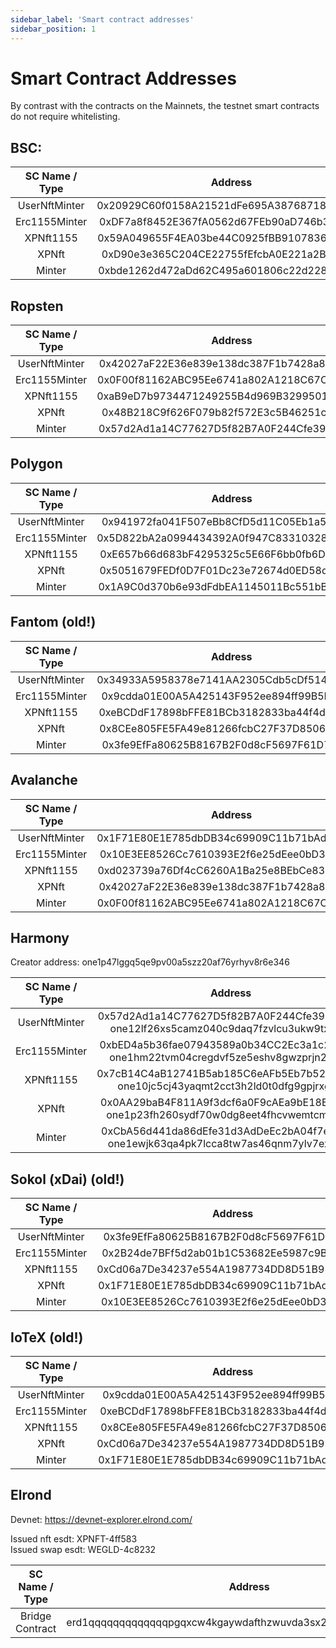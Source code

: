 ```yaml
---
sidebar_label: 'Smart contract addresses'
sidebar_position: 1
---
```


# Smart Contract Addresses

By contrast with the contracts on the Mainnets, the testnet smart contracts do not require whitelisting.
## BSC:
| SC Name / Type | Address|
|:-:|:-:|
|UserNftMinter|0x20929C60f0158A21521dFe695A3876871874C472|
|Erc1155Minter|0xDF7a8f8452E367fA0562d67FEb90aD746b3DD99A|
|XPNft1155|0x59A049655F4EA03be44C0925fBB9107836b16085|
|XPNft|0xD90e3e365C204CE22755fEfcbA0E221a2B8a17f6|
|Minter|0xbde1262d472aDd62C495a601806c22d228c2d70d|

## Ropsten
| SC Name / Type | Address|
|:-:|:-:|
|UserNftMinter|0x42027aF22E36e839e138dc387F1b7428a85553Cc|
|Erc1155Minter|0x0F00f81162ABC95Ee6741a802A1218C67C42e714|
|XPNft1155|0xaB9eD7b9734471249255B4d969B32995015116d9|
|XPNft|0x48B218C9f626F079b82f572E3c5B46251c40fc47|
|Minter|0x57d2Ad1a14C77627D5f82B7A0F244Cfe391e59C5|

## Polygon
| SC Name / Type | Address|
|:-:|:-:|
|UserNftMinter|0x941972fa041F507eBb8CfD5d11C05Eb1a51f2E95|
|Erc1155Minter|0x5D822bA2a0994434392A0f947C83310328CFB0DE|
|XPNft1155|0xE657b66d683bF4295325c5E66F6bb0fb6D1F7551|
|XPNft|0x5051679FEDf0D7F01Dc23e72674d0ED58de9be6a|
|Minter|0x1A9C0d370b6e93dFdbEA1145011Bc551bB1a2B60|

## Fantom (old!)
| SC Name / Type | Address|
|:-:|:-:|
|UserNftMinter|0x34933A5958378e7141AA2305Cdb5cDf514896035|
|Erc1155Minter|0x9cdda01E00A5A425143F952ee894ff99B5F7999F|
|XPNft1155|0xeBCDdF17898bFFE81BCb3182833ba44f4dB25525|
|XPNft|0x8CEe805FE5FA49e81266fcbC27F37D85062c1707|
|Minter|0x3fe9EfFa80625B8167B2F0d8cF5697F61D77e4a2|

## Avalanche
| SC Name / Type | Address|
|:-:|:-:|
|UserNftMinter|0x1F71E80E1E785dbDB34c69909C11b71bAd8D9802|
|Erc1155Minter|0x10E3EE8526Cc7610393E2f6e25dEee0bD38d057e|
|XPNft1155|0xd023739a76Df4cC6260A1Ba25e8BEbCe8389D60D|
|XPNft|0x42027aF22E36e839e138dc387F1b7428a85553Cc|
|Minter|0x0F00f81162ABC95Ee6741a802A1218C67C42e714|

## Harmony # 
Creator address: one1p47lggq5qe9pv00a5szz20af76yrhyv8r6e346

| SC Name / Type | Address|
|:-:|:-:|
|UserNftMinter|0x57d2Ad1a14C77627D5f82B7A0F244Cfe391e59C5 <br/> one12lf26xs5camz040c9daq7fzvlcu3ukw9txkkkd|
|Erc1155Minter|0xbED4a5b36fae07943589a0b34CC2Ec3a1c208E53 <br/> one1hm22tvm04cregdvf5ze5eshv8gwzprjn20frdv|
|XPNft1155|0x7cB14C4aB12741B5ab185C6eAFb5Eb7b5282A032 <br/> one10jc5cj43yaqmt2cct3h2ld0t0dfg9gpjrxgkjn|
|XPNft|0x0AA29baB4F811A9f3dcf6a0F9cAEa9bE18ECED78 <br/> one1p23fh260sydf70w0dg8eet4fhcvwemtcmknt67|
|Minter|0xCbA56d441da86dEfe31d3AdDeEc2bA04f7e27d9e <br/> one1ewjk63qa4pk7lcca8tw7as46qnm7ylv7exqnh3|

## Sokol (xDai) (old!)
| SC Name / Type | Address|
|:-:|:-:|
|UserNftMinter|0x3fe9EfFa80625B8167B2F0d8cF5697F61D77e4a2|
|Erc1155Minter|0x2B24de7BFf5d2ab01b1C53682Ee5987c9BCf1BAc|
|XPNft1155|0xCd06a7De34237e554A1987734DD8D51B9526F6e5|
|XPNft|0x1F71E80E1E785dbDB34c69909C11b71bAd8D9802|
|Minter|0x10E3EE8526Cc7610393E2f6e25dEee0bD38d057e|

## IoTeX (old!)
| SC Name / Type | Address|
|:-:|:-:|
|UserNftMinter|0x9cdda01E00A5A425143F952ee894ff99B5F7999F|
|Erc1155Minter|0xeBCDdF17898bFFE81BCb3182833ba44f4dB25525|
|XPNft1155|0x8CEe805FE5FA49e81266fcbC27F37D85062c1707|
|XPNft|0xCd06a7De34237e554A1987734DD8D51B9526F6e5|
|Minter|0x1F71E80E1E785dbDB34c69909C11b71bAd8D9802|

## Elrond

Devnet: https://devnet-explorer.elrond.com/

Issued nft esdt: XPNFT-4ff583<br/>
Issued swap esdt: WEGLD-4c8232<br/>

| SC Name / Type | Address|
|:-:|:-:|
|Bridge Contract|erd1qqqqqqqqqqqqqpgqxcw4kgaywdafthzwuvda3sx2xwh325uuksms5aqjj9|